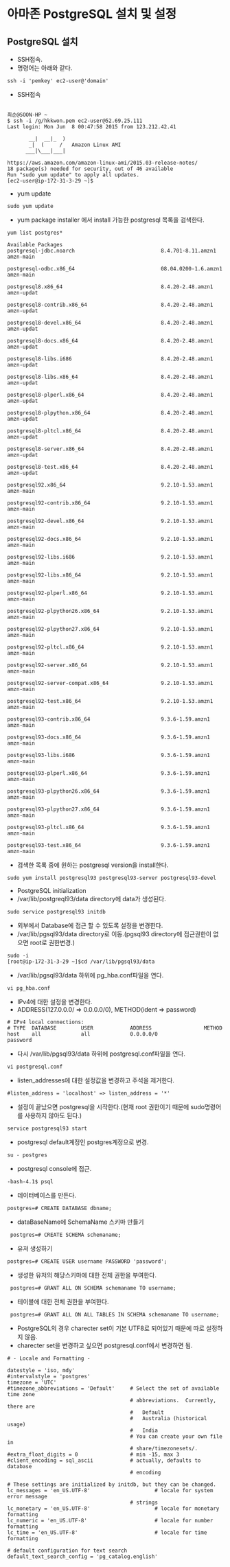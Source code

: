 # 아마존 PostgreSQL 설치 및 설정 
## PostgreSQL 설치
- SSH접속.
- 명령어는 아래와 같다.
``` 
ssh -i 'pemkey' ec2-user@'domain'
```
- SSH접속
``` ssh

최순@SOON-HP ~
$ ssh -i /g/hkkwon.pem ec2-user@52.69.25.111
Last login: Mon Jun  8 00:47:58 2015 from 123.212.42.41

       __|  __|_  )
       _|  (     /   Amazon Linux AMI
      ___|\___|___|

https://aws.amazon.com/amazon-linux-ami/2015.03-release-notes/
18 package(s) needed for security, out of 46 available
Run "sudo yum update" to apply all updates.
[ec2-user@ip-172-31-3-29 ~]$
```
- yum update
``` 
sudo yum update 
```
- yum package installer 에서 install 가능한 postgresql 목록을 검색한다.
```
yum list postgres*

Available Packages
postgresql-jdbc.noarch                            8.4.701-8.11.amzn1                    amzn-main

postgresql-odbc.x86_64                            08.04.0200-1.6.amzn1                  amzn-main

postgresql8.x86_64                                8.4.20-2.48.amzn1                     amzn-updat

postgresql8-contrib.x86_64                        8.4.20-2.48.amzn1                     amzn-updat

postgresql8-devel.x86_64                          8.4.20-2.48.amzn1                     amzn-updat

postgresql8-docs.x86_64                           8.4.20-2.48.amzn1                     amzn-updat

postgresql8-libs.i686                             8.4.20-2.48.amzn1                     amzn-updat

postgresql8-libs.x86_64                           8.4.20-2.48.amzn1                     amzn-updat

postgresql8-plperl.x86_64                         8.4.20-2.48.amzn1                     amzn-updat

postgresql8-plpython.x86_64                       8.4.20-2.48.amzn1                     amzn-updat

postgresql8-pltcl.x86_64                          8.4.20-2.48.amzn1                     amzn-updat

postgresql8-server.x86_64                         8.4.20-2.48.amzn1                     amzn-updat

postgresql8-test.x86_64                           8.4.20-2.48.amzn1                     amzn-updat

postgresql92.x86_64                               9.2.10-1.53.amzn1                     amzn-main

postgresql92-contrib.x86_64                       9.2.10-1.53.amzn1                     amzn-main

postgresql92-devel.x86_64                         9.2.10-1.53.amzn1                     amzn-main

postgresql92-docs.x86_64                          9.2.10-1.53.amzn1                     amzn-main

postgresql92-libs.i686                            9.2.10-1.53.amzn1                     amzn-main

postgresql92-libs.x86_64                          9.2.10-1.53.amzn1                     amzn-main

postgresql92-plperl.x86_64                        9.2.10-1.53.amzn1                     amzn-main

postgresql92-plpython26.x86_64                    9.2.10-1.53.amzn1                     amzn-main

postgresql92-plpython27.x86_64                    9.2.10-1.53.amzn1                     amzn-main

postgresql92-pltcl.x86_64                         9.2.10-1.53.amzn1                     amzn-main

postgresql92-server.x86_64                        9.2.10-1.53.amzn1                     amzn-main

postgresql92-server-compat.x86_64                 9.2.10-1.53.amzn1                     amzn-main

postgresql92-test.x86_64                          9.2.10-1.53.amzn1                     amzn-main

postgresql93-contrib.x86_64                       9.3.6-1.59.amzn1                      amzn-main

postgresql93-docs.x86_64                          9.3.6-1.59.amzn1                      amzn-main

postgresql93-libs.i686                            9.3.6-1.59.amzn1                      amzn-main

postgresql93-plperl.x86_64                        9.3.6-1.59.amzn1                      amzn-main

postgresql93-plpython26.x86_64                    9.3.6-1.59.amzn1                      amzn-main

postgresql93-plpython27.x86_64                    9.3.6-1.59.amzn1                      amzn-main

postgresql93-pltcl.x86_64                         9.3.6-1.59.amzn1                      amzn-main

postgresql93-test.x86_64                          9.3.6-1.59.amzn1                      amzn-main
```
- 검색한 목록 중에 원하는 postgresql version을 install한다.
```
sudo yum install postgresql93 postgresql93-server postgresql93-devel
```
- PostgreSQL initialization 
- /var/lib/postgreql93/data directory에 data가 생성된다.
```
sudo service postgresql93 initdb
```
- 외부에서 Database에 접근 할 수 있도록 설정을 변경한다.
- /var/lib/pgsql93/data directory로 이동.(pgsql93 directory에 접근권한이 없으면 root로 권한변경.)
```
sudo -i
[root@ip-172-31-3-29 ~]$cd /var/lib/pgsql93/data
```

- /var/lib/pgsql93/data 하위에 pg_hba.conf파일을 연다.
```
vi pg_hba.conf
```
- IPv4에 대한 설정을 변경한다.
- ADDRESS(127.0.0.0/ => 0.0.0.0/0), METHOD(ident => password)
```
# IPv4 local connections:
# TYPE  DATABASE        USER            ADDRESS                 METHOD
host    all             all             0.0.0.0/0              password
```

- 다시 /var/lib/pgsql93/data 하위에 postgresql.conf파일을 연다.
```
vi postgresql.conf
```
- listen_addresses에 대한 설정값을 변경하고 주석을 제거한다.
```
#listen_address = 'localhost' => listen_address = '*'
```
- 설정이 끝났으면 postgresql을 시작한다.(현재 root 권한이기 때문에 sudo명령어를 사용하지 않아도 된다.)
```
service postgresql93 start
```

- postgresql default계정인 postgres계정으로 변경.
```
su - postgres 
```
- postgresql console에 접근.
```
-bash-4.1$ psql
```
- 데이터베이스를 만든다.
```
postgres=# CREATE DATABASE dbname;
```
- dataBaseName에  SchemaName 스키마 만들기
```
 postgres=# CREATE SCHEMA schemaname;
```
- 유저 생성하기
```
postgres=# CREATE USER username PASSWORD 'password';
```
- 생성한 유저의 해당스키마에 대한 전체 권한을 부여한다.
```
 postgres=# GRANT ALL ON SCHEMA schemaname TO username;
```
 
- 테이블에 대한 전체 권한을 부여한다.
```
 postgres=# GRANT ALL ON ALL TABLES IN SCHEMA schemaname TO username;
```
- PostgreSQL의 경우 charecter set이 기본 UTF8로 되어있기 때문에 따로 설정하지 않음.
- charecter set을 변경하고 싶으면 postgresql.conf에서 변경하면 됨.
```
# - Locale and Formatting -

datestyle = 'iso, mdy'
#intervalstyle = 'postgres'
timezone = 'UTC'
#timezone_abbreviations = 'Default'     # Select the set of available time zone
                                        # abbreviations.  Currently, there are
                                        #   Default
                                        #   Australia (historical usage)
                                        #   India
                                        # You can create your own file in
                                        # share/timezonesets/.
#extra_float_digits = 0                 # min -15, max 3
#client_encoding = sql_ascii            # actually, defaults to database
                                        # encoding

# These settings are initialized by initdb, but they can be changed.
lc_messages = 'en_US.UTF-8'                     # locale for system error message
                                        # strings
lc_monetary = 'en_US.UTF-8'                     # locale for monetary formatting
lc_numeric = 'en_US.UTF-8'                      # locale for number formatting
lc_time = 'en_US.UTF-8'                         # locale for time formatting

# default configuration for text search
default_text_search_config = 'pg_catalog.english'
```